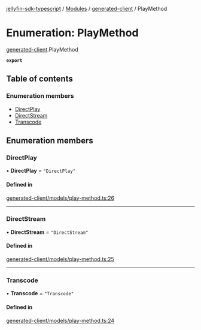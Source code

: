 [jellyfin-sdk-typescript](../README.md) / [Modules](../modules.md) / [generated-client](../modules/generated_client.md) / PlayMethod

# Enumeration: PlayMethod

[generated-client](../modules/generated_client.md).PlayMethod

**`export`**

## Table of contents

### Enumeration members

- [DirectPlay](generated_client.PlayMethod.md#directplay)
- [DirectStream](generated_client.PlayMethod.md#directstream)
- [Transcode](generated_client.PlayMethod.md#transcode)

## Enumeration members

### DirectPlay

• **DirectPlay** = `"DirectPlay"`

#### Defined in

[generated-client/models/play-method.ts:26](https://github.com/thornbill/jellyfin-sdk-typescript/blob/e4df7f8/src/generated-client/models/play-method.ts#L26)

___

### DirectStream

• **DirectStream** = `"DirectStream"`

#### Defined in

[generated-client/models/play-method.ts:25](https://github.com/thornbill/jellyfin-sdk-typescript/blob/e4df7f8/src/generated-client/models/play-method.ts#L25)

___

### Transcode

• **Transcode** = `"Transcode"`

#### Defined in

[generated-client/models/play-method.ts:24](https://github.com/thornbill/jellyfin-sdk-typescript/blob/e4df7f8/src/generated-client/models/play-method.ts#L24)
